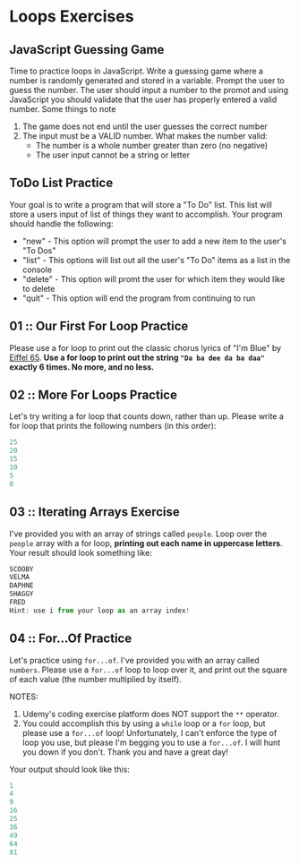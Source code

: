 # Loops Exercises
## JavaScript Guessing Game
Time to practice loops in JavaScript. Write a guessing game where a number is randomly generated and stored in a variable. Prompt the user to guess the number. The user should input a number to the promot and using JavaScript you should validate that the user has properly entered a valid number. Some things to note
1. The game does not end until the user guesses the correct number
2. The input must be a VALID number. What makes the number valid:
    * The number is a whole number greater than zero (no negative)
    * The user input cannot be a string or letter

## ToDo List Practice
Your goal is to write a program that will store a "To Do" list. This list will store a users input of list of things they want to accomplish. Your program should handle the following:
* "new" - This option will prompt the user to add a new item to the user's "To Dos"
* "list" - This options will list out all the user's "To Do" items as a list in the console
* "delete" - This option will promt the user for which item they would like to delete
* "quit" - This option will end the program from continuing to run 

## 01 :: Our First For Loop Practice
Please use a for loop to print out the classic chorus lyrics of "I'm Blue" by [Eiffel 65](https://www.youtube.com/watch?v=BinWA0EenDY).  **Use a for loop to print out the string `"Da ba dee da ba daa"` exactly 6 times.  No more, and no less.**

## 02 :: More For Loops Practice
Let's try writing a for loop that counts down, rather than up. Please write a for loop that prints the following numbers (in this order):
```JavaScript
25
20
15
10
5
0
```

## 03 :: Iterating Arrays Exercise
I've provided you with an array of strings called `people`. Loop over the `people` array with a for loop, **printing out each name in uppercase letters**.  Your result should look something like:
```JavaScript
SCOOBY
VELMA
DAPHNE
SHAGGY
FRED
Hint: use i from your loop as an array index!
```

## 04 :: For...Of Practice
Let's practice using `for...of`. I've provided you with an array called `numbers`.  Please use a `for...of` loop to loop over it, and print out the square of each value (the number multiplied by itself).

NOTES:
1. Udemy's coding exercise platform does NOT support the `**` operator.
2. You could accomplish this by using a `while` loop or a `for` loop, but please use a `for...of` loop! Unfortunately, I can't enforce the type of loop you use, but please I'm begging you to use a `for...of`.  I will hunt you down if you don't.  Thank you and have a great day!

Your output should look like this:
```JavaScript
1
4
9
16
25
36
49
64
81
```